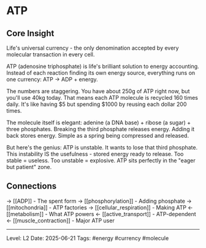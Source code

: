 # ATP

## Core Insight
Life's universal currency - the only denomination accepted by every molecular transaction in every cell.

ATP (adenosine triphosphate) is life's brilliant solution to energy accounting. Instead of each reaction finding its own energy source, everything runs on one currency: ATP → ADP + energy.

The numbers are staggering. You have about 250g of ATP right now, but you'll use 40kg today. That means each ATP molecule is recycled 160 times daily. It's like having $5 but spending $1000 by reusing each dollar 200 times.

The molecule itself is elegant: adenine (a DNA base) + ribose (a sugar) + three phosphates. Breaking the third phosphate releases energy. Adding it back stores energy. Simple as a spring being compressed and released.

But here's the genius: ATP is unstable. It wants to lose that third phosphate. This instability IS the usefulness - stored energy ready to release. Too stable = useless. Too unstable = explosive. ATP sits perfectly in the "eager but patient" zone.

## Connections
→ [[ADP]] - The spent form
→ [[phosphorylation]] - Adding phosphate
→ [[mitochondria]] - ATP factories
→ [[cellular_respiration]] - Making ATP
← [[metabolism]] - What ATP powers
← [[active_transport]] - ATP-dependent
← [[muscle_contraction]] - Major ATP user

---
Level: L2
Date: 2025-06-21
Tags: #energy #currency #molecule
